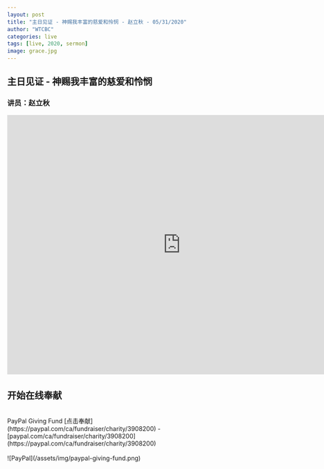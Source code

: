 ```yaml
---
layout: post
title: "主日见证 - 神赐我丰富的慈爱和怜悯 - 赵立秋 - 05/31/2020"
author: "WTCBC"
categories: live
tags: [live, 2020, sermon]
image: grace.jpg
---
```


## 主日见证 - 神赐我丰富的慈爱和怜悯

### 讲员：赵立秋

<iframe src="https://www.facebook.com/plugins/post.php?href=https%3A%2F%2Fwww.facebook.com%2Fwestcbc%2Fvideos%2F2925630140897037%2F&show_text=true&width=552&appId=377664742243645&height=377" width="800" height="600" style="border:none;overflow:hidden" scrolling="no" frameborder="0" allowTransparency="true" allow="encrypted-media"></iframe>

## 开始在线奉献
<br/>
PayPal Giving Fund [点击奉献](https://paypal.com/ca/fundraiser/charity/3908200) - [paypal.com/ca/fundraiser/charity/3908200](https://paypal.com/ca/fundraiser/charity/3908200)
<br/>
<br/>
![PayPal](/assets/img/paypal-giving-fund.png)
